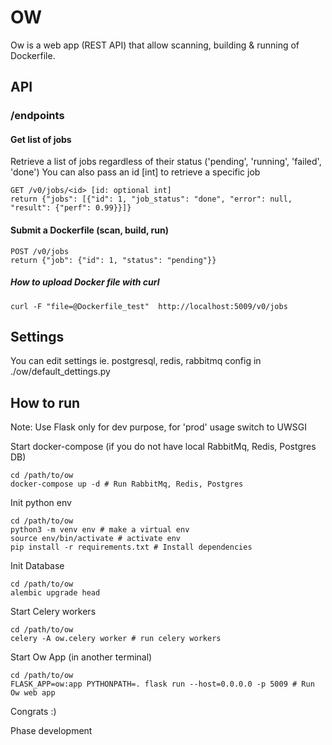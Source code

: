 # OW

Ow is a web app (REST API) that allow scanning, building & running of Dockerfile.

## API
### /endpoints

#### Get list of jobs
Retrieve a list of jobs regardless of their status ('pending', 'running', 'failed', 'done')
You can also pass an id [int] to retrieve a specific job

    GET /v0/jobs/<id> [id: optional int]
    return {"jobs": [{"id": 1, "job_status": "done", "error": null, "result": {"perf": 0.99}}]}

#### Submit a Dockerfile (scan, build, run)


    POST /v0/jobs
    return {"job": {"id": 1, "status": "pending"}}

##### How to upload Docker file with curl

    curl -F "file=@Dockerfile_test"  http://localhost:5009/v0/jobs


## Settings

You can edit settings ie. postgresql, redis, rabbitmq config in ./ow/default_dettings.py


## How to run
Note: Use Flask only for dev purpose, for 'prod' usage switch to UWSGI

Start docker-compose (if you do not have  local RabbitMq, Redis, Postgres DB)

    cd /path/to/ow
    docker-compose up -d # Run RabbitMq, Redis, Postgres

Init python env

    cd /path/to/ow
    python3 -m venv env # make a virtual env
    source env/bin/activate # activate env
    pip install -r requirements.txt # Install dependencies

Init Database

    cd /path/to/ow
    alembic upgrade head

Start Celery workers

    cd /path/to/ow
    celery -A ow.celery worker # run celery workers

Start Ow App (in another terminal)

    cd /path/to/ow
    FLASK_APP=ow:app PYTHONPATH=. flask run --host=0.0.0.0 -p 5009 # Run Ow web app

Congrats :)


Phase development
